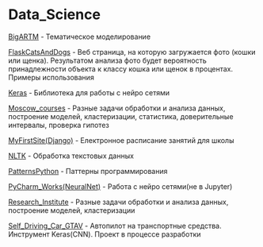 # Data_Science

[BigARTM](https://github.com/Mansuete/Data_Science/tree/master/BigARTM) - Тематическое моделирование

[FlaskCatsAndDogs](https://github.com/Mansuete/Data_Science/tree/master/FlaskCatsAndDogs) - Веб страница, на которую загружается фото (кошки или щенка). Результатом анализа фото будет вероятность принадлежности объекта к классу кошка или щенок в процентах. Примеры использования

[Keras](https://github.com/Mansuete/Data_Science/tree/master/Keras) - Библиотека для работы с нейро сетями

[Moscow_courses](https://github.com/Mansuete/Data_Science/tree/master/Moscow_courses)  - Разные задачи обработки и анализа данных, построение моделей, кластеризации, статистика, доверительные интервалы, проверка гипотез

[MyFirstSite(Django)](https://github.com/Mansuete/Data_Science/tree/master/MyFirstSite(Django)) - Електронное расписание занятий для школы

[NLTK](https://github.com/Mansuete/Data_Science/tree/master/NLTK) - Обработка текстовых данных

[PatternsPython](https://github.com/Mansuete/Data_Science/tree/master/PatternsPython) - Паттерны программирования

[PyCharm_Works(NeuralNet)](https://github.com/Mansuete/Data_Science/tree/master/PyCharm_Works(NeuralNet)) - Работа с нейро сетями(не в Jupyter)

[Research_Institute](https://github.com/Mansuete/Data_Science/tree/master/Research_Institute) - Разные задачи обработки и анализа данных, построение моделей, кластеризации

[Self_Driving_Car_GTAV](https://github.com/Mansuete/Data_Science/tree/master/Self_Driving_Car_GTAV) - Автопилот на транспортные средства. Инструмент Keras(CNN). Проект в процессе разработки 
